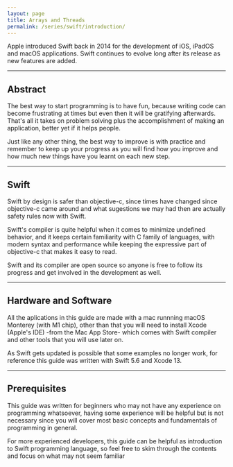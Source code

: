 ```yaml
---
layout: page
title: Arrays and Threads
permalink: /series/swift/introduction/
---
```


Apple introduced Swift back in 2014 for the development of iOS, iPadOS and macOS applications. Swift continues to evolve long after its release as new features are added.

***
## Abstract
The best way to start programming is to have fun, because writing code can become frustrating at times but even then it will be gratifying afterwards. That's all it takes on problem solving plus the accomplishment of making an application, better yet if it helps people.
            
Just like any other thing, the best way to improve is with practice and remember to keep up your progress as you will find how you improve and how much new things have you learnt on each new step.

***
## Swift
Swift by design is safer than objective-c, since times have changed since objective-c came around and what sugestions we may had then are actually safety rules now with Swift.
            
Swift's compiler is quite helpful when it comes to minimize undefined behavior, and it keeps certain familiarity with C family of languages, with modern syntax and performance while keeping the expressive part of objective-c that makes it easy to read.
            
Swift and its compiler are open source so anyone is free to follow its progress and get involved in the development as well.

***
## Hardware and Software
All the aplications in this guide are made with a mac runnning macOS Monterey (with M1 chip), other than that you will need to install Xcode (Apple's IDE) -from the Mac App Store- which comes with Swift compiler and other tools that you will use later on.
            
As Swift gets updated is possible that some examples no longer work, for reference this guide was written with Swift 5.6 and Xcode 13.

***
## Prerequisites
This guide was written for beginners who may not have any experience on programming whatsoever, having some experience will be helpful but is not necessary since you will cover most basic concepts and fundamentals of programming in general.
            
For more experienced developers, this guide can be helpful as introduction to Swift programming language, so feel free to skim through the contents and focus on what may not seem familiar
